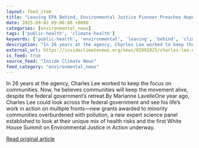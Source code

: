 ```yaml
---
layout: feed_item
title: "Leaving EPA Behind, Environmental Justice Pioneer Preaches Hope Amid Trump Cutbacks"
date: 2025-09-02 09:00:00 +0000
categories: [environmental_news]
tags: ['public-health', 'climate-health']
keywords: ['public-health', 'environmental', 'leaving', 'behind', 'climate-health']
description: "In 26 years at the agency, Charles Lee worked to keep the focus on communities"
external_url: https://insideclimatenews.org/news/02092025/charles-lee-environmental-justice-epa/
is_feed: true
source_feed: "Inside Climate News"
feed_category: "environmental_news"
---
```


In 26 years at the agency, Charles Lee worked to keep the focus on communities. Now, he believes communities will keep the movement alive, despite the federal government’s retreat.By Marianne LavelleOne year ago, Charles Lee could look across the federal government and see his life’s work in action on multiple fronts—new grants awarded to minority communities overburdened with pollution, a new expert science panel established to look at their unique mix of health risks and the first White House Summit on Environmental Justice in Action underway.

[Read original article](https://insideclimatenews.org/news/02092025/charles-lee-environmental-justice-epa/)
